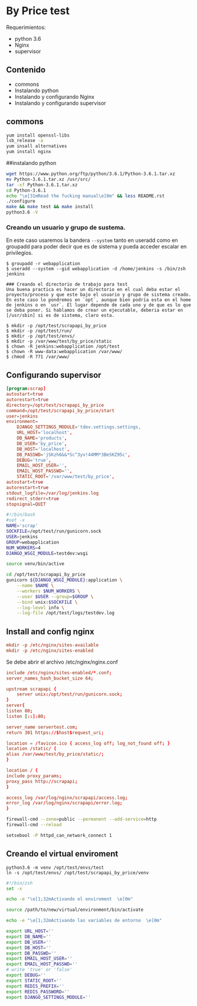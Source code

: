 By Price test
============

Requerimientos:
- python 3.6
- Nginx
- supervisor

## Contenido
- commons
- Instalando python
- Instalando y configurando Nginx
-  Instalando y configurando supervisor 

## commons
```sh
yum install openssl-libs
lsb_release -a
yum insall alternatives
yum install nginx
```

##instalando python

```sh
wget https://www.python.org/ftp/python/3.6.1/Python-3.6.1.tar.xz
mv Python-3.6.1.tar.xz /usr/src/
tar -xf Python-3.6.1.tar.xz
cd Python-3.6.1
echo "\e[31mRead the fucking manual\e[0m" && less README.rst
./configure
make && make test && make install
python3.6 -V
```

### Creando un usuario y grupo de sustema.
En este caso usaremos la bandera `--system` tanto en useradd como en groupadd para poder decir que es de sistema y pueda acceder escalar en privilegios.
```
$ groupadd -r webapplication
$ useradd --system --gid webapplication -d /home/jenkins -s /bin/zsh jenkins

### Creando el directorio de trabajo para test
Una buena practica es hacer un directorio en el cual deba estar el proyecto/proceso y que este bajo el usuario y grupo de sistema creado. En este caso lo pondremos en `opt`, aunque bien podría esta en el home de jenkins o en `usr`. El lugar depende de cada uno y de que es lo que se deba poner. Si hablamos de crear un ejecutable, deberia estar en [/usr/sbin] si es de sistema, claro esta.
```

```
$ mkdir -p /opt/test/scrapapi_by_price
$ mkdir -p /opt/test/run/
$ mkdir -p /opt/test/envs/
$ mkdir -p /var/www/test/by_price/static
$ chown -R jenkins:webapplication /opt/test
$ chown -R www-data:webapplication /var/www/
$ chmod -R 771 /var/www/
```


## Configurando supervisor
```conf
[program:scrap]
autostart=true
autorestart=true
directory=/opt/test/scrapapi_by_price
command=/opt/test/scrapapi_by_price/start
user=jenkins
environment=
    DJANGO_SETTINGS_MODULE='tdev.settings.settings,
    URL_HOST='localhost',
    DB_NAME='products',
    DB_USER='by_price',
    DB_HOST='localhost',
    DB_PASSWD='jSKzh6&&*Sc^3yv!44MM*3BeSKZ95c',
    DEBUG='true',
    EMAIL_HOST_USER='',
    EMAIL_HOST_PASSWD='',
    STATIC_ROOT='/var/www/test/by_price',
autostart=true
autorestart=true
stdout_logfile=/var/log/jenkins.log
redirect_stderr=true
stopsignal=QUIT
```

```sh
#!/bin/bash
#set -x
NAME='scrap'
SOCKFILE=/opt/test/run/gunicorn.sock
USER=jenkins
GROUP=webapplication
NUM_WORKERS=4
DJANGO_WSGI_MODULE=testdev:wsgi

source venv/bin/active

cd /opt/test/scrapapi_by_price
gunicorn ${DJANGO_WSGI_MODULE}:application \
    --name $NAME \
    --workers $NUM_WORKERS \
    --user $USER --group=$GROUP \
    --bind unix:$SOCKFILE \
    --log-level info \
    --log-file /opt/test/logs/testdev.log
```

## Install and config nginx


```conf
mkdir -p /etc/nginx/sites-available
mkdir -p /etc/nginx/sites-enabled
```

Se debe abrir el archivo /etc/nginx/nginx.conf

```conf
include /etc/nginx/sites-enabled/*.conf;
server_names_hash_bucket_size 64;
```


```conf
upstream scrapapi {
    server unix:/opt/test/run/gunicorn.sock;
}
server{
listen 80;
listen [::]:80;

server_name servertest.com;
return 301 https://$host$request_uri;

location = /favicon.ico { access_log off; log_not_found off; }
location /static/ {
alias /var/www/test/by_price/static/;
}

location / {
include proxy_params;
proxy_pass http://scrapapi;
}

access_log /var/log/nginx/scrapapi/access.log;
error_log /var/log/nginx/scrapapi/error.log;
}

```

```sh
firewall-cmd --zone=public --permanent --add-service=http
firewall-cmd --reload
```

```sh
setsebool -P httpd_can_network_connect 1
```
## Creando el virtual enviroment

```
python3.6 -m venv /opt/test/envs/test
ln -s /opt/test/envs/ /opt/test/scrapapi_by_price/venv
```

```sh
#!/bin/zsh
set -x

echo -e "\e[1;32mActivando el enviroment  \e[0m"

source /path/to/new/virtual/environment/bin/activate

echo -e "\e[1;32mActivando las variables de entorno  \e[0m"

export URL_HOST=''
export DB_NAME=''
export DB_USER=''
export DB_HOST=''
export DB_PASSWD=''
export EMAIL_HOST_USER=''
export EMAIL_HOST_PASSWD=''
# write 'true' or 'false'
export DEBUG=''
export STATIC_ROOT=''
export REDIS_PREFIX=''
export REDIS_PASSWORD=''
export DJANGO_SETTINGS_MODULE=''
```

